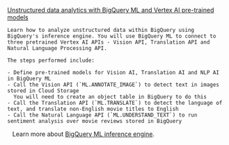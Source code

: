 
[Unstructured data analytics with BigQuery ML and Vertex AI pre-trained models](https://github.com/GoogleCloudPlatform/vertex-ai-samples/blob/main/notebooks/community/bigquery_ml/bq_ml_with_vision_translation_nlp.ipynb)

```
Learn how to analyze unstructured data within BigQuery using BigQuery's inference engine. You will use BigQuery ML to connect to three pretrained Vertex AI APIs - Vision API, Translation API and Natural Language Processing API.

The steps performed include:

- Define pre-trained models for Vision AI, Translation AI and NLP AI in BigQuery ML
- Call the Vision API (`ML.ANNOTATE_IMAGE`) to detect text in images stored in Cloud Storage
  You will need to create an object table in BigQuery to do this
- Call the Translation API (`ML.TRANSLATE`) to detect the language of text, and translate non-English movie titles to English
- Call the Natural Language API (`ML.UNDERSTAND_TEXT`) to run sentiment analysis over movie reviews stored in BigQuery

```

&nbsp;&nbsp;&nbsp;Learn more about [BigQuery ML inference engine](https://cloud.google.com/bigquery/docs/reference/standard-sql/inference-overview).

